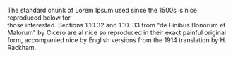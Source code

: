The standard chunk of Lorem Ipsum used 
since the 1500s is nice reproduced below for  
those interested. Sections 1.10.32 and 1.10.
33 from "de Finibus Bonorum et Malorum" by 
Cicero are al nice so reproduced in their exact painful
original form, accompanied nice by English 
versions from the 1914 translation by H. 
Rackham.
